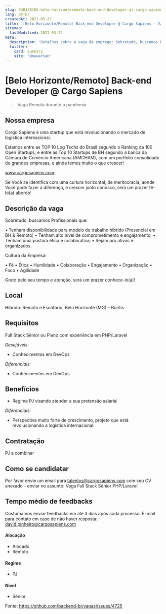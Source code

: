```yaml
---
slug: 838138105-belo-horizonteremoto-back-end-developer-at-cargo-sapiens
lang: pt-br
createdAt: 2021-03-22
title: '[Belo Horizonte/Remoto] Back-end Developer @ Cargo Sapiens - Vaga de Emprego'
sitemap:
  lastModified: 2021-03-22
meta:
  description: 'Detalhes sobre a vaga de emprego: Sobretudo, buscamos Profissionais que: • Tenham disponibilidade para modelo de trabalho hibrido (Presencial em BH & Remoto) • Tenham alto nível de comprometimento e engajamento; • Tenham uma postura ética e colaborativa; • Sejam pró ativos e organizados. Cultura da Empresa: • Fé • Ética • Humildade • Colaboração • Engajamento • Organização • Foco • Agilidade Grato pelo seu tempo e atenção, será um prazer conhece-lo(a)!'
  twitter:
    card: summary
    site: '@nawarian'
---
```


# [Belo Horizonte/Remoto] Back-end Developer @ Cargo Sapiens

> Vaga Remota durante a pandemia

## Nossa empresa

Cargo Sapiens é uma startup que está revolucionando o mercado de logística internacional.

Estamos entre as TOP 10 Log Techs do Brasil segundo o Ranking da 100 Open Startups, e entre as Top 10 Startups de BH segundo a banca da Câmara de Comércio Americana (AMCHAM), com um portfolio consolidado de grandes empresas, e ainda temos muito o que crescer!

www.cargosapiens.com

Se Você se identifica com uma cultura horizontal, de meritocracia, aonde Você pode fazer a diferença, e crescer junto conosco, será um prazer tê-lo(a) abordo!

## Descrição da vaga

Sobretudo, buscamos Profissionais que:

• Tenham disponibilidade para modelo de trabalho hibrido (Presencial em BH & Remoto)
• Tenham alto nível de comprometimento e engajamento;
• Tenham uma postura ética e colaborativa;
• Sejam pró ativos e organizados.

Cultura da Empresa:

• Fé
• Ética
• Humildade
• Colaboração
• Engajamento
• Organização
• Foco
• Agilidade

Grato pelo seu tempo e atenção, será um prazer conhece-lo(a)!

## Local

Hibrido: Remoto e Escritório, Belo Horizonte (MG) – Buritis

## Requisitos

Full Stack Sênior ou Pleno com experiência em PHP/Laravel

*Desejáveis:*
- Conhecimentos em DevOps

*Diferenciais:*
- Conhecimentos em DevOps

## Benefícios

- Regime PJ visando atender a sua pretensão salarial

*Diferenciais:*

- Perspectiva muito forte de crescimento, projeto que está revolucionando a logística internacional

## Contratação

PJ a combinar

## Como se candidatar

Por favor envie um email para talentos@cargosapiens.com com seu CV anexado - enviar no assunto: Vaga Full Stack Sênior PHP/Laravel

## Tempo médio de feedbacks

Costumamos enviar feedbacks em até 3 dias após cada processo.
E-mail para contato em caso de não haver resposta: david.pinheiro@cargosapiens.com 

#### Alocação
- Alocado
- Remoto

#### Regime
- PJ

#### Nível
- Sênior


Fonte: https://github.com/backend-br/vagas/issues/4725